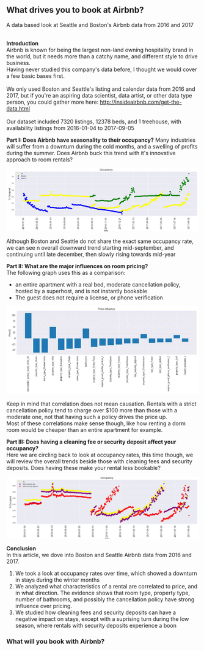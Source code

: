 <H2>What drives you to book at Airbnb?</h2>
A data based look at Seattle and Boston's Airbnb data from 2016 and 2017<br><br>

<b>Introduction</b><br>
Airbnb is known for being the largest non-land owning hospitality brand in the world, but it needs more than a catchy name, and different style to drive business.<br>
Having never studied this company's data before, I thought we would cover a few basic bases first.<br><br>
We only used Boston and Seattle's listing and calendar data from 2016 and 2017, but if you're an aspiring data scientist, data artist, or other data type person, you could gather more here: http://insideairbnb.com/get-the-data.html<br><br>
Our dataset included 7320 listings, 12378 beds, and 1 treehouse, with availability listings from 2016-01-04 to 2017-09-05

<b>Part I: Does Airbnb have seasonality to their occupancy?</b>
Many industries will suffer from a downturn during the cold months, and a swelling of profits during the summer. Does Airbnb buck this trend with it's innovative approach to room rentals?

![](./images/Occupancy.jpg)

Although Boston and Seattle do not share the exact same occupancy rate, we can see n overall downward trend starting mid-september, and continuing until late december, then slowly rising towards mid-year 

<b>Part II: What are the major influences on room pricing?</b><br>
The following graph uses this as a comparison:
* an entire apartment with a real bed, moderate cancellation policy, hosted by a superhost, and is not instantly bookable
* The guest does not require a license, or phone verification

![](./images/price_influencers.jpg)

Keep in mind that correlation does not mean causation. Rentals with a strict cancellation policy tend to charge over $100 more than those with a moderate one, not that having such a policy drives the price up.<br> 
Most of these correlations make sense though, like how renting a dorm room would be cheaper than an entire apartment for example.

<b>Part III: Does having a cleaning fee or security deposit affect your occupancy?</b><br>
Here we are circling back to look at occupancy rates, this time though, we will review the overall trends beside those with cleaning fees and security deposits. Does having these make your rental less bookable?

![](./images/Occupancy_with_fees.jpg)

<b>Conclusion</b><br>
In this article, we dove into Boston and Seattle Airbnb data from 2016 and 2017.
1. We took a look at occupancy rates over time, which showed a downturn in stays during the winter months
2. We analyzed what characteristics of a rental are correlated to price, and in what direction. The evidence shows that room type, property type, number of bathrooms, and possibly the cancellation policy have strong influence over pricing.
3. We studied how cleaning fees and security deposits can have a negative impact on stays, except with a suprising turn during the low season, where rentals with security deposits experience a boon

<h3>What will you book with Airbnb?</h3>

